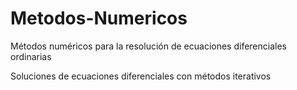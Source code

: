 # Metodos-Numericos
Métodos numéricos para la resolución de ecuaciones diferenciales ordinarias

Soluciones de ecuaciones diferenciales con métodos iterativos
